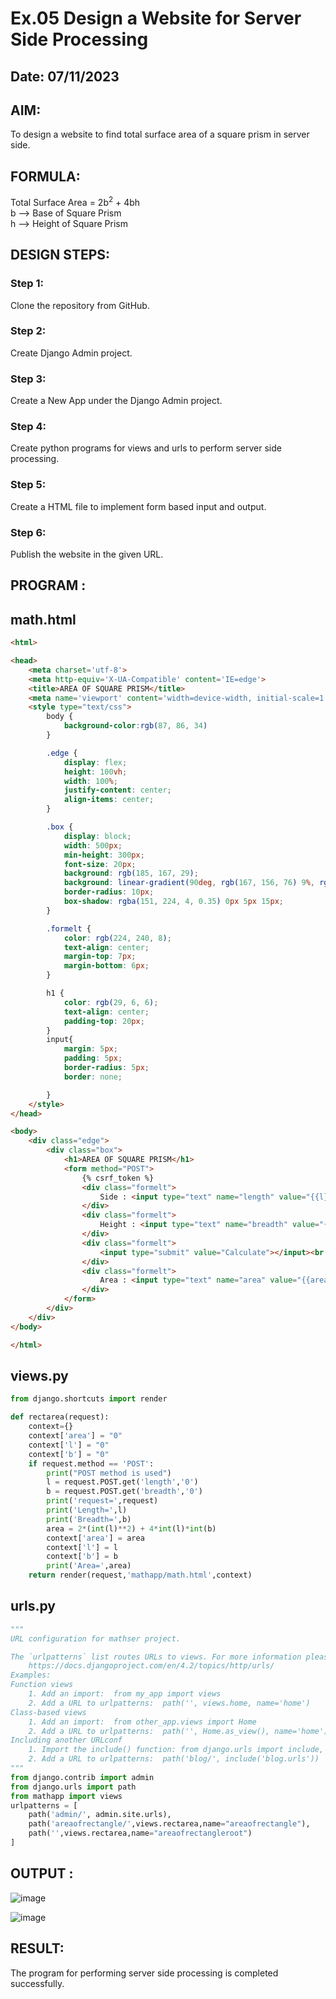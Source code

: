 # Ex.05 Design a Website for Server Side Processing
## Date: 07/11/2023

## AIM:
To design a website to find total surface area of a square prism in server side.

## FORMULA:
Total Surface Area = 2b<sup>2</sup> + 4bh
<br>b --> Base of Square Prism
<br>h --> Height of Square Prism

## DESIGN STEPS:

### Step 1:
Clone the repository from GitHub.

### Step 2:
Create Django Admin project.

### Step 3:
Create a New App under the Django Admin project.

### Step 4:
Create python programs for views and urls to perform server side processing.

### Step 5:
Create a HTML file to implement form based input and output.

### Step 6:
Publish the website in the given URL.

## PROGRAM :
## math.html
```html
<html>

<head>
    <meta charset='utf-8'>
    <meta http-equiv='X-UA-Compatible' content='IE=edge'>
    <title>AREA OF SQUARE PRISM</title>
    <meta name='viewport' content='width=device-width, initial-scale=1'>
    <style type="text/css">
        body {
            background-color:rgb(87, 86, 34)
        }

        .edge {
            display: flex;
            height: 100vh;
            width: 100%;    
            justify-content: center;
            align-items: center;
        }

        .box {
            display: block;
            width: 500px;
            min-height: 300px;
            font-size: 20px;
            background: rgb(185, 167, 29);
            background: linear-gradient(90deg, rgb(167, 156, 76) 9%, rgb(133, 119, 19) 56%);
            border-radius: 10px;
            box-shadow: rgba(151, 224, 4, 0.35) 0px 5px 15px;
        }

        .formelt {
            color: rgb(224, 240, 8);
            text-align: center;
            margin-top: 7px;
            margin-bottom: 6px;
        }

        h1 {
            color: rgb(29, 6, 6);
            text-align: center;
            padding-top: 20px;
        }
        input{
            margin: 5px;
            padding: 5px;
            border-radius: 5px;
            border: none;

        }
    </style>
</head>

<body>
    <div class="edge">
        <div class="box">
            <h1>AREA OF SQUARE PRISM</h1>
            <form method="POST">
                {% csrf_token %}
                <div class="formelt">
                    Side : <input type="text" name="length" value="{{l}}"></input>(in m)<br />
                </div>
                <div class="formelt">
                    Height : <input type="text" name="breadth" value="{{b}}"></input>(in m)<br />
                </div>
                <div class="formelt">
                    <input type="submit" value="Calculate"></input><br />
                </div>
                <div class="formelt">
                    Area : <input type="text" name="area" value="{{area}}"></input>m<sup>2</sup><br />
                </div>
            </form>
        </div>
    </div>
</body>

</html>
```
## views.py
```python
from django.shortcuts import render

def rectarea(request):
    context={}
    context['area'] = "0"
    context['l'] = "0"
    context['b'] = "0"
    if request.method == 'POST':
        print("POST method is used")
        l = request.POST.get('length','0')
        b = request.POST.get('breadth','0')
        print('request=',request)
        print('Length=',l)
        print('Breadth=',b)
        area = 2*(int(l)**2) + 4*int(l)*int(b)
        context['area'] = area
        context['l'] = l
        context['b'] = b
        print('Area=',area)
    return render(request,'mathapp/math.html',context)
```
## urls.py
```python
"""
URL configuration for mathser project.

The `urlpatterns` list routes URLs to views. For more information please see:
    https://docs.djangoproject.com/en/4.2/topics/http/urls/
Examples:
Function views
    1. Add an import:  from my_app import views
    2. Add a URL to urlpatterns:  path('', views.home, name='home')
Class-based views
    1. Add an import:  from other_app.views import Home
    2. Add a URL to urlpatterns:  path('', Home.as_view(), name='home')
Including another URLconf
    1. Import the include() function: from django.urls import include, path
    2. Add a URL to urlpatterns:  path('blog/', include('blog.urls'))
"""
from django.contrib import admin
from django.urls import path
from mathapp import views
urlpatterns = [
    path('admin/', admin.site.urls),
    path('areaofrectangle/',views.rectarea,name="areaofrectangle"),
    path('',views.rectarea,name="areaofrectangleroot")
]

```
## OUTPUT :

![image](https://github.com/rahulramakrishnann/Exp-5--MathServer--web/assets/143045415/6d312452-c210-4fb9-b6d9-2405f315f654)

![image](https://github.com/rahulramakrishnann/Exp-5--MathServer--web/assets/143045415/0f137f76-113b-4632-87f4-af58c427c97f)

## RESULT:
The program for performing server side processing is completed successfully.
